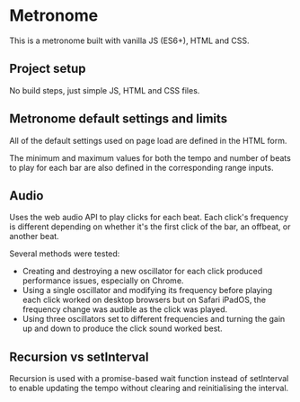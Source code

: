 # Metronome

This is a metronome built with vanilla JS (ES6+), HTML and CSS.

## Project setup

No build steps, just simple JS, HTML and CSS files.

## Metronome default settings and limits

All of the default settings used on page load are defined in the HTML form.

The minimum and maximum values for both the tempo and number of beats to play for each bar are also defined in the corresponding range inputs.

## Audio

Uses the web audio API to play clicks for each beat. Each click's frequency is different depending on whether it's the first click of the bar, an offbeat, or another beat.

Several methods were tested:
* Creating and destroying a new oscillator for each click produced performance issues, especially on Chrome.
* Using a single oscillator and modifying its frequency before playing each click worked on desktop browsers but on Safari iPadOS, the frequency change was audible as the click was played.
* Using three oscillators set to different frequencies and turning the gain up and down to produce the click sound worked best.

## Recursion vs setInterval

Recursion is used with a promise-based wait function instead of setInterval to enable updating the tempo without clearing and reinitialising the interval.